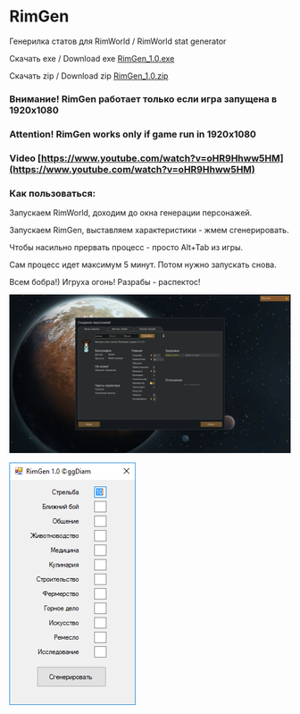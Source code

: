 # RimGen
Генерилка статов для RimWorld / RimWorld stat generator

Скачать exe / Download exe
[RimGen_1.0.exe](https://github.com/ggdiam/RimGen/blob/master/RimGen_1.0.exe?raw=true)

Скачать zip / Download zip
[RimGen_1.0.zip](https://github.com/ggdiam/RimGen/blob/master/RimGen_1.0.zip?raw=true)

### Внимание! RimGen работает только если игра запущена в 1920x1080
### Attention! RimGen works only if game run in 1920x1080

### Video [https://www.youtube.com/watch?v=oHR9Hhww5HM](https://www.youtube.com/watch?v=oHR9Hhww5HM) 

### Как пользоваться:

Запускаем RimWorld, доходим до окна генерации персонажей.

Запускаем RimGen, выставляем характеристики - жмем сгенерировать.

Чтобы насильно прервать процесс - просто Alt+Tab из игры.

Сам процесс идет максимум 5 минут. Потом нужно запускать снова.

Всем бобра!) Игруха огонь! Разрабы - распектос!

![RimWorld Screenshot](https://github.com/ggdiam/RimGen/blob/master/rim_gen_Shooting-10__17.01.2017_13.51.07.png?raw=true)

![RimGen Screenshot](https://github.com/ggdiam/RimGen/blob/master/RimGen_1.0.png?raw=true)

